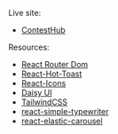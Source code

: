 

Live site:

- [ContestHub](https://assignment12-client-site.web.app/)

Resources:

- [React Router Dom](https://reactrouter.com/en/main)
- [React-Hot-Toast](https://react-hot-toast.com/)
- [React-Icons](https://react-icons.github.io/react-icons/)
- [Daisy UI](https://daisyui.com/)
- [TailwindCSS](https://tailwindcss.com/)
- [react-simple-typewriter](https://www.npmjs.com/package/react-simple-typewriter)
- [react-elastic-carousel](https://www.npmjs.com/package/react-elastic-carousel)


